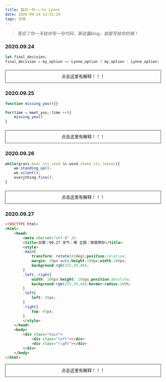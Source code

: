 ```yaml
---
title: 每日一句———to Lynne
date: 2020-09-24 13:51:29
tags: 日常
---
```


> *答应了你一天给你写一句代码，那这篇blog，就是写给你的哦！*


### 2020.09.24

```javascript
let final_decision;
final_decision = my_option == Lynne_option ? my_option : Lynne_option;
```
<div style="width:100%;line-height:40px;border: 1px solid #333;text-align:center;margin:20px auto;" onclick="this.innerHTML = '意见一致的时候听我的，意见不同的时候听老婆的！'">点击这里有解释！！！</div>

### 2020.09.25

```javascript
function missing_you(){}

for(time = meet_you;;time ++){
    missing_you()
}
```
<div style="width:100%;line-height:40px;border: 1px solid #333;text-align:center;margin:20px auto;" onclick="this.innerHTML = '自从遇见了你，就不停地想你。'">点击这里有解释！！！</div>

### 2020.09.26

```javascript
while(grass.bear_its_seed && wind.shake_its_leaves){
    we.standing_up();
    we.silent();
    everything.fine();
}
```
<div style="width:100%;line-height:40px;border: 1px solid #333;text-align:center;margin:20px auto;" onclick="this.innerHTML = '草在结它的种子<br/>风在摇它的叶子<br/>我们站着，不说话<br/>就十分美好<br/> —— 选自顾城《门前》'">点击这里有解释！！！</div>

### 2020.09.27
```html
<!DOCTYPE html>
<html>
    <head>
        <meta charset="utf-8" />
        <title>日期：09.27 天气：晴 主题：我很想你</title>
        <style>
        .main{
            transform: rotate(45deg);position:relative;
            margin: 30px auto;height:100px;width:100px;
            background:rgb(255,59,48);
        }
        .left,.right{
            width: 100px;height: 100px;position:absolute;
            background:rgb(255,59,48);border-radius:100%;
        }
        .left{
            left:-45px;
        }
        .right{
            top:-45px;
        }
        </style>
    </head>
    <body>
        <div class="main">
            <div class="left"></div>
            <div class="right"></div>
        </div>
    </body>
</html>
```
<div style="width:100%;line-height:40px;border:1px solid #333;text-align:center;margin:10px auto;" onclick="this.innerHTML=`<p>画出来是这样的东西:</p><div class='main' style='margin:30px auto;width:100px;height:100px;background:rgb(255,59,48);transform:rotate(45deg);position:relative;'><div class='left' style='position:absolute;width:100px;height:100px;background:rgb(255,59,48);left:-45px;border-radius:100%;'></div><div class='right' style='position:absolute;width:100px;height:100px;background:rgb(255,59,48);top:-45px;border-radius:100%;'></div></div>`">点击这里有解释！！！</div> 
